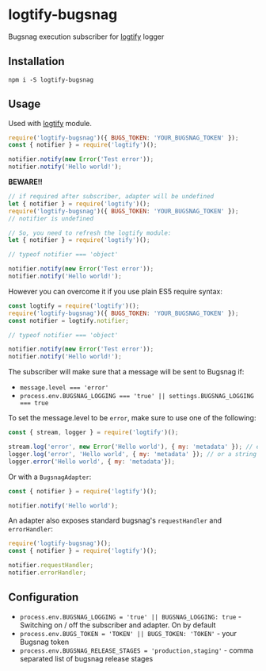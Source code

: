 # logtify-bugsnag
Bugsnag execution subscriber for [logtify](https://github.com/dial-once/node-logtify) logger

## Installation
```
npm i -S logtify-bugsnag
```

## Usage
Used with [logtify](https://github.com/dial-once/node-logtify) module.

```js
require('logtify-bugsnag')({ BUGS_TOKEN: 'YOUR_BUGSNAG_TOKEN' });
const { notifier } = require('logtify')();

notifier.notify(new Error('Test error'));
notifier.notify('Hello world!');
```

__BEWARE!!__
```js
// if required after subscriber, adapter will be undefined
let { notifier } = require('logtify')();
require('logtify-bugsnag')({ BUGS_TOKEN: 'YOUR_BUGSNAG_TOKEN' });
// notifier is undefined

// So, you need to refresh the logtify module:
let { notifier } = require('logtify')();

// typeof notifier === 'object'

notifier.notify(new Error('Test error'));
notifier.notify('Hello world!');
```

However you can overcome it if you use plain ES5 require syntax:
```js
const logtify = require('logtify')();
require('logtify-bugsnag')({ BUGS_TOKEN: 'YOUR_BUGSNAG_TOKEN' });
const notifier = logtify.notifier;

// typeof notifier === 'object'

notifier.notify(new Error('Test error'));
notifier.notify('Hello world!');
```

The subscriber will make sure that a message will be sent to Bugsnag if:
* ``message.level === 'error'``
* ``process.env.BUGSNAG_LOGGING === 'true' || settings.BUGSNAG_LOGGING === true``

To set the message.level to be ``error``, make sure to use one of the following:
```js
const { stream, logger } = require('logtify')();

stream.log('error', new Error('Hello world'), { my: 'metadata' }); // error can also be passed as an arg
logger.log('error', 'Hello world', { my: 'metadata' }); // or a string
logger.error('Hello world', { my: 'metadata'});
```
Or with a ``BugsnagAdapter``:
```js
const { notifier } = require('logtify')();

notifier.notify('Hello world');
```

An adapter also exposes standard bugsnag's ``requestHandler`` and ``errorHandler``:
```js
require('logtify-bugsnag')();
const { notifier } = require('logtify')();

notifier.requestHandler;
notifier.errorHandler;
```

## Configuration
* ``process.env.BUGSNAG_LOGGING = 'true' || BUGSNAG_LOGGING: true`` - Switching on / off the subscriber and adapter. On by default
* ``process.env.BUGS_TOKEN = 'TOKEN' || BUGS_TOKEN: 'TOKEN'`` - your Bugsnag token
* ``process.env.BUGSNAG_RELEASE_STAGES = 'production,staging'`` - comma separated list of bugsnag release stages
